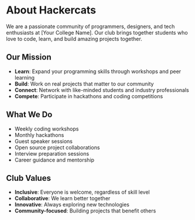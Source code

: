 # About Hackercats

We are a passionate community of programmers, designers, and tech enthusiasts at [Your College Name]. Our club brings together students who love to code, learn, and build amazing projects together.

## Our Mission

- **Learn**: Expand your programming skills through workshops and peer learning
- **Build**: Work on real projects that matter to our community
- **Connect**: Network with like-minded students and industry professionals
- **Compete**: Participate in hackathons and coding competitions

## What We Do

- Weekly coding workshops
- Monthly hackathons
- Guest speaker sessions
- Open source project collaborations
- Interview preparation sessions
- Career guidance and mentorship

## Club Values

- **Inclusive**: Everyone is welcome, regardless of skill level
- **Collaborative**: We learn better together
- **Innovative**: Always exploring new technologies
- **Community-focused**: Building projects that benefit others